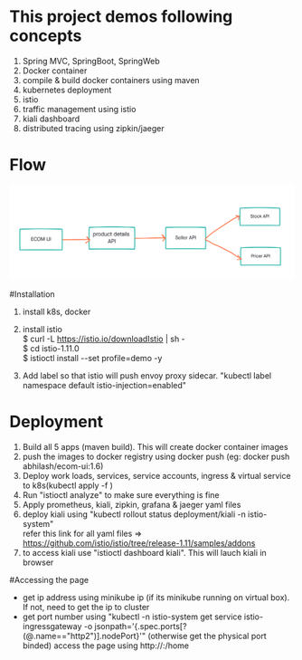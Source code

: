 # This project demos following concepts
1) Spring MVC, SpringBoot, SpringWeb
2) Docker container
3) compile & build docker containers using maven
4) kubernetes deployment
5) istio
6) traffic management using istio
7) kiali dashboard
8) distributed tracing using zipkin/jaeger

# Flow

![flow.png](flow.png)

#Installation
1) install k8s, docker
   
2) install istio<br>
   $ curl -L https://istio.io/downloadIstio | sh - <br>
   $ cd istio-1.11.0 <br>
   $ istioctl install --set profile=demo -y
3)  Add label so that istio will push envoy proxy sidecar. "kubectl label namespace default istio-injection=enabled"

# Deployment
1) Build all 5 apps (maven build). This will create docker container images
2) push the images to docker registry using docker push (eg: docker push abhilash/ecom-ui:1.6)
3) Deploy work loads, services, service accounts, ingress & virtual service to k8s(kubectl apply -f <all files in yamls folder>)
4) Run "istioctl analyze" to make sure everything is fine
5) Apply prometheus, kiali, zipkin, grafana & jaeger yaml files
6) deploy kiali using "kubectl rollout status deployment/kiali -n istio-system"<br>
   refer this link for all yaml files => https://github.com/istio/istio/tree/release-1.11/samples/addons
7) to access kiali use "istioctl dashboard kiali". This will lauch kiali in browser

#Accessing the page
- get ip address using minikube ip (if its minikube running on virtual box). If not, need to get the ip to cluster
- get port number using "kubectl -n istio-system get service istio-ingressgateway -o jsonpath='{.spec.ports[?(@.name=="http2")].nodePort}'" (otherwise get the physical port binded)
access the page using http://<ip>:<port>/home